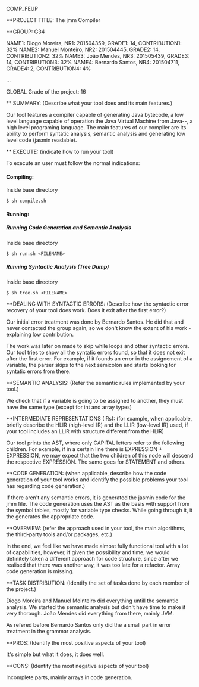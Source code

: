 COMP_FEUP

**PROJECT TITLE: The jmm Compiler

**GROUP: G34

NAME1: Diogo Moreira, NR1: 201504359, GRADE1: 14, CONTRIBUTION1: 32%
NAME2: Manuel Monteiro, NR2: 201504445, GRADE2: 14, CONTRIBUTION2: 32%
NAME3: João Mendes, NR3: 201505439, GRADE3: 14, CONTRIBUTION3: 32%
NAME4: Bernardo Santos, NR4: 201504711, GRADE4: 2, CONTRIBUTION4: 4%

...

GLOBAL Grade of the project: 16



** SUMMARY: (Describe what your tool does and its main features.)

Our tool features a compiler capable of generating Java bytecode, a low level language capable of operation the Java Virtual Machine from Java--, a high level programing language. The main features of our compiler are its ability to perform syntatic analysis, semantic analysis and generating low level code (jasmin readable).


** EXECUTE: (indicate how to run your tool)

To execute an user must follow the normal indications:

#### Compiling:
Inside base directory
```
$ sh compile.sh
```

#### Running:

##### Running Code Generation and Semantic Analysis
Inside base directory
```
$ sh run.sh <FILENAME>
```

##### Running Syntactic Analysis (Tree Dump)
Inside base directory
```
$ sh tree.sh <FILENAME>
```

**DEALING WITH SYNTACTIC ERRORS: (Describe how the syntactic error recovery of your tool does work. Does it exit after the first error?)

Our initial error treatment was done by Bernardo Santos. He did that and never contacted the group again, so we don't know the extent of his work - explaining low contribution.

The work was later on made to skip while loops and other syntactic errors. Our tool tries to show all the syntatic errors found, so that it does not exit after the first error. For example, if it founds an error in the assignement of a variable, the parser skips to the next semicolon and starts looking for syntatic errors from there.



**SEMANTIC ANALYSIS: (Refer the semantic rules implemented by your tool.)

We check that if a variable is going to be assigned to another, they must have the same type (except for int and array types)


**INTERMEDIATE REPRESENTATIONS (IRs): (for example, when applicable, briefly describe the HLIR (high-level IR) and the LLIR (low-level IR) used, if your tool includes an LLIR with structure different from the HLIR)

Our tool prints the AST, where only CAPITAL letters refer to the following children. For example, if in a certain line there is EXPRESSION + EXPRESSION, we may expect that the two children of this node will descend the respective EXPRESSION. The same goes for STATEMENT and others.


**CODE GENERATION: (when applicable, describe how the code generation of your tool works and identify the possible problems your tool has regarding code generation.)

If there aren't any semantic errors, it is generated the jasmin code for the jmm file. The code generation uses the AST as the basis with support from the symbol tables, mostly for variable type checks. While going through it, it the generates the appropriate code.


**OVERVIEW: (refer the approach used in your tool, the main algorithms, the third-party tools and/or packages, etc.)

In the end, we feel like we have made almost fully functional tool with a lot of capabilities, however, if given the possibility and time, we would definitely taken a different approach for code structure, since after we realised that there was another way, it was too late for a refactor. Array code generation is missing.


**TASK DISTRIBUTION: (Identify the set of tasks done by each member of the project.)

Diogo Moreira and Manuel Mointeiro did everything untill the semantic analysis. 
We started the semantic analysis but didn't have time to make it very thorough. 
João Mendes did everything from there, mainly JVM.

As refered before Bernardo Santos only did the a small part in error treatment in the grammar analysis.

**PROS: (Identify the most positive aspects of your tool)

It's simple but what it does, it does well.


**CONS: (Identify the most negative aspects of your tool)

Incomplete parts, mainly arrays in code generation.